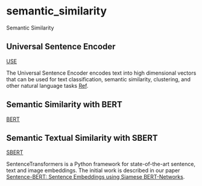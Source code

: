 # semantic_similarity
Semantic Similarity

## Universal Sentence Encoder
[USE](https://www.tensorflow.org/hub/tutorials/semantic_similarity_with_tf_hub_universal_encoder)

The Universal Sentence Encoder encodes text into high dimensional vectors that can be used for text classification, semantic similarity, clustering, and other natural language tasks [Ref](https://towardsdatascience.com/use-cases-of-googles-universal-sentence-encoder-in-production-dd5aaab4fc15).

## Semantic Similarity with BERT
[BERT](https://keras.io/examples/nlp/semantic_similarity_with_bert/)


## Semantic Textual Similarity with SBERT
[SBERT](https://www.sbert.net/docs/usage/semantic_textual_similarity.html)

SentenceTransformers is a Python framework for state-of-the-art sentence, text and image embeddings. The initial work is described in our paper [Sentence-BERT: Sentence Embeddings using Siamese BERT-Networks](https://arxiv.org/pdf/1908.10084.pdf).
